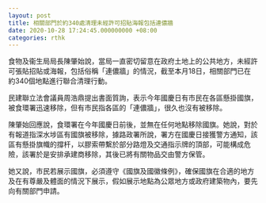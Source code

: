 ```yaml
---
layout: post
title: 相關部門於約340處清理未經許可招貼海報包括連儂牆
date: 2020-10-28 17:24:45.000000000 +08:00
categories: rthk
---
```


食物及衞生局局長陳肇始說，當局一直密切留意在政府土地上的公共地方，未經許可張貼招貼或海報，包括俗稱「連儂牆」的情況，截至本月18日，相關部門已在約340個地點進行聯合清理行動。

民建聯立法會議員周浩鼎提出書面質詢，表示今年國慶日有市民在各區懸掛國旗，被食環署迅速移除，但有市民指各區的「連儂牆」，很久也沒有被移除。

陳肇始回應說，食環署在今年國慶日前後，並無在任何地點移除國旗。她說，對於有報道指深水埗區有國旗被移除，據路政署所說，署方在國慶日接獲警方通知，該區有懸掛旗幟的撐杆，以膠索帶繫於部分路燈及交通指示牌的頂部，可能構成危險，該署於是安排承建商移除，其後已將有關物品交由警方保管。

她又說，市民若展示國旗，必須遵守《國旗及國徽條例》，確保國旗在合適的地方及在有尊嚴及體面的情況下展示，假如展示地點為公眾地方或政府建築物內，要先向有關部門申請。
